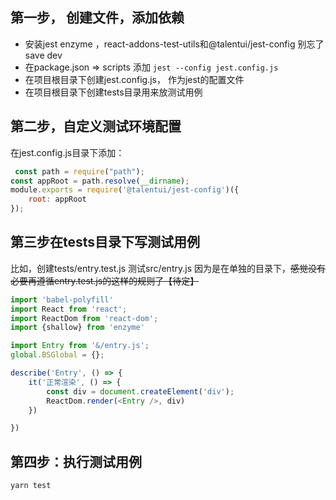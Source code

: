 ## 第一步， 创建文件，添加依赖
* 安装jest  enzyme ，react-addons-test-utils和@talentui/jest-config 别忘了save dev
* 在package.json => scripts 添加 `jest --config jest.config.js`
* 在项目根目录下创建jest.config.js， 作为jest的配置文件
* 在项目根目录下创建tests目录用来放测试用例


## 第二步，自定义测试环境配置
在jest.config.js目录下添加：
```js
 const path = require("path");
const appRoot = path.resolve(__dirname);
module.exports = require('@talentui/jest-config')({
    root: appRoot
});
```

## 第三步在tests目录下写测试用例
比如，创建tests/entry.test.js 测试src/entry.js 因为是在单独的目录下，<del>感觉没有必要再遵循entry.test.js的这样的规则了【待定】</del>

```js
import 'babel-polyfill'
import React from 'react';
import ReactDom from 'react-dom';
import {shallow} from 'enzyme'

import Entry from '&/entry.js';
global.BSGlobal = {};

describe('Entry', () => {
    it('正常渲染', () => {
        const div = document.createElement('div');
        ReactDom.render(<Entry />, div)
    })

})
```

## 第四步：执行测试用例

`yarn test`